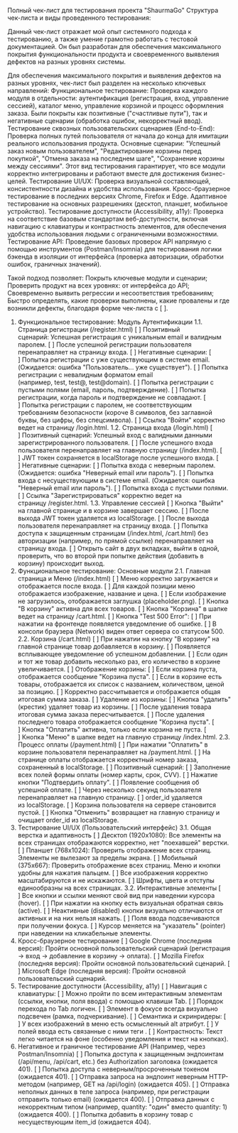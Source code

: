 Полный чек-лист для тестирования проекта "ShaurmaGo"
Структура чек-листа и виды проведенного тестирования:

Данный чек-лист отражает мой опыт системного подхода к тестированию, а также умение грамотно работать с тестовой документацией. Он был разработан для обеспечения максимального покрытия функциональности продукта и своевременного выявления дефектов на разных уровнях системы.

Для обеспечения максимального покрытия и выявления дефектов на разных уровнях, чек-лист был разделен на несколько ключевых направлений:
Функциональное тестирование:
Проверка каждого модуля в отдельности: аутентификация (регистрация, вход, управление сессией), каталог меню, управление корзиной и процесс оформления заказа.
Были покрыты как позитивные ("счастливые пути"), так и негативные сценарии (обработка ошибок, некорректный ввод).
Тестирование сквозных пользовательских сценариев (End-to-End):
Проверка полных путей пользователя от начала до конца для имитации реального использования продукта.
Основные сценарии: "Успешный заказ новым пользователем", "Редактирование корзины перед покупкой", "Отмена заказа на последнем шаге", "Сохранение корзины между сессиями".
Этот вид тестирования гарантирует, что все модули корректно интегрированы и работают вместе для достижения бизнес-целей.
Тестирование UI/UX:
Проверка визуальной составляющей, консистентности дизайна и удобства использования.
Кросс-браузерное тестирование в последних версиях Chrome, Firefox и Edge.
Адаптивное тестирование на основных разрешениях (десктоп, планшет, мобильное устройство).
Тестирование доступности (Accessibility, a11y):
Проверка на соответствие базовым стандартам веб-доступности, включая навигацию с клавиатуры и контрастность элементов, для обеспечения удобства использования людьми с ограниченными возможностями.
Тестирование API:
Проведение базовых проверок API напрямую с помощью инструментов (Postman/Insomnia) для тестирования логики бэкенда в изоляции от интерфейса (проверка авторизации, обработки ошибок, граничных значений).

Такой подход позволяет:
Покрыть ключевые модули и сценарии;
Проверить продукт на всех уровнях: от интерфейса до API;
Своевременно выявить регрессии и несоответствия требованиям;
Быстро определять, какие проверки выполнены, какие провалены и где возникли дефекты, благодаря форме чек-листа с [ ].

1. Функциональное тестирование: Модуль Аутентификации
1.1. Страница регистрации (/register.html)
[ ] Позитивный сценарий: Успешная регистрация с уникальным email и валидным паролем.
[ ] После успешной регистрации пользователя перенаправляет на страницу входа.
[ ] Негативные сценарии:
[ ] Попытка регистрации с уже существующим в системе email. (Ожидается: ошибка "Пользователь... уже существует").
[ ] Попытка регистрации с невалидным форматом email (например, test, test@, test@domain).
[ ] Попытка регистрации с пустыми полями (email, пароль, подтверждение).
[ ] Попытка регистрации, когда пароль и подтверждение не совпадают.
[ ] Попытка регистрации с паролем, не соответствующим требованиям безопасности (короче 8 символов, без заглавной буквы, без цифры, без спецсимвола).
[ ] Ссылка "Войти" корректно ведет на страницу /login.html.
1.2. Страница входа (/login.html)
[ ] Позитивный сценарий: Успешный вход с валидными данными зарегистрированного пользователя.
[ ] После успешного входа пользователя перенаправляет на главную страницу (/index.html).
[ ] JWT токен сохраняется в localStorage после успешного входа.
[ ] Негативные сценарии:
[ ] Попытка входа с неверным паролем. (Ожидается: ошибка "Неверный email или пароль").
[ ] Попытка входа с несуществующим в системе email. (Ожидается: ошибка "Неверный email или пароль").
[ ] Попытка входа с пустыми полями.
[ ] Ссылка "Зарегистрироваться" корректно ведет на страницу /register.html.
1.3. Управление сессией
[ ] Кнопка "Выйти" на главной странице и в корзине завершает сессию.
[ ] После выхода JWT токен удаляется из localStorage.
[ ] После выхода пользователя перенаправляет на страницу входа.
[ ] Попытка доступа к защищенным страницам (/index.html, /cart.html) без авторизации (например, по прямой ссылке) перенаправляет на страницу входа.
[ ] Открыть сайт в двух вкладках, выйти в одной, проверить, что во второй при попытке действия (добавить в корзину) происходит выход.
2. Функциональное тестирование: Основные модули
2.1. Главная страница и Меню (/index.html)
[ ] Меню корректно загружается и отображается после входа.
[ ] Для каждой позиции меню отображается изображение, название и цена.
[ ] Если изображение не загрузилось, отображается заглушка (placeholder.png).
[ ] Кнопка "В корзину" активна для всех товаров.
[ ] Кнопка "Корзина" в шапке ведет на страницу /cart.html.
[ ] Кнопка "Test 500 Error":
[ ] При нажатии на фронтенде появляется уведомление об ошибке.
[ ] В консоли браузера (Network) виден ответ сервера со статусом 500.
2.2. Корзина (/cart.html)
[ ] При нажатии на кнопку "В корзину" на главной странице товар добавляется в корзину.
[ ] Появляется всплывающее уведомление об успешном добавлении.
[ ] Если один и тот же товар добавить несколько раз, его количество в корзине увеличивается.
[ ] Отображение корзины:
[ ] Если корзина пуста, отображается сообщение "Корзина пуста".
[ ] Если в корзине есть товары, отображается их список с названием, количеством, ценой за позицию.
[ ] Корректно рассчитывается и отображается общая итоговая сумма заказа.
[ ] Удаление из корзины:
[ ] Кнопка "удалить" (крестик) удаляет товар из корзины.
[ ] После удаления товара итоговая сумма заказа пересчитывается.
[ ] После удаления последнего товара отображается сообщение "Корзина пуста".
[ ] Кнопка "Оплатить" активна, только если корзина не пуста.
[ ] Кнопка "Меню" в шапке ведет на главную страницу /index.html.
2.3. Процесс оплаты (/payment.html)
[ ] При нажатии "Оплатить" в корзине пользователя перенаправляет на /payment.html.
[ ] На странице оплаты отображается корректный номер заказа, сохраненный в localStorage.
[ ] Позитивный сценарий:
[ ] Заполнение всех полей формы оплаты (номер карты, срок, CVV).
[ ] Нажатие кнопки "Подтвердить оплату".
[ ] Появление сообщения об успешной оплате.
[ ] Через несколько секунд пользователя перенаправляет на главную страницу.
[ ] order_id удаляется из localStorage.
[ ] Корзина пользователя на сервере становится пустой.
[ ] Кнопка "Отменить" возвращает на главную страницу и очищает order_id из localStorage.
3. Тестирование UI/UX (Пользовательский интерфейс)
3.1. Общая верстка и адаптивность
[ ] Десктоп (1920x1080): Все элементы на всех страницах отображаются корректно, нет "поехавшей" верстки.
[ ] Планшет (768x1024): Проверить отображение всех страниц. Элементы не вылезают за пределы экрана.
[ ] Мобильный (375x667): Проверить отображение всех страниц. Меню и кнопки удобны для нажатия пальцем.
[ ] Все изображения корректно масштабируются и не искажаются.
[ ] Шрифты, цвета и отступы единообразны на всех страницах.
3.2. Интерактивные элементы
[ ] Все кнопки и ссылки меняют свой вид при наведении курсора (hover).
[ ] При нажатии на кнопку есть визуальная обратная связь (active).
[ ] Неактивные (disabled) кнопки визуально отличаются от активных и на них нельзя нажать.
[ ] Поля ввода подсвечиваются при получении фокуса.
[ ] Курсор меняется на "указатель" (pointer) при наведении на кликабельные элементы.
4. Кросс-браузерное тестирование
[ ] Google Chrome (последняя версия): Пройти основной пользовательский сценарий (регистрация -> вход -> добавление в корзину -> оплата).
[ ] Mozilla Firefox (последняя версия): Пройти основной пользовательский сценарий.
[ ] Microsoft Edge (последняя версия): Пройти основной пользовательский сценарий.
5. Тестирование доступности (Accessibility, a11y)
[ ] Навигация с клавиатуры:
[ ] Можно пройти по всем интерактивным элементам (ссылки, кнопки, поля ввода) с помощью клавиши Tab.
[ ] Порядок перехода по Tab логичен.
[ ] Элемент в фокусе всегда визуально подсвечен (рамка, подчеркивание).
[ ] Семантика и скринридеры:
[ ] У всех изображений в меню есть осмысленный alt атрибут.
[ ] У полей ввода есть связанные с ними теги <label>.
[ ] Контрастность: Текст легко читается на фоне (особенно уведомления и текст на кнопках).
6. Негативное и граничное тестирование API (Например, через Postman/Insomnia)
[ ] Попытка доступа к защищенным эндпоинтам (/api/menu, /api/cart, etc.) без Authorization заголовка (ожидается 401).
[ ] Попытка доступа с неверным/просроченным токеном (ожидается 401).
[ ] Отправка запроса на эндпоинт неверным HTTP-методом (например, GET на /api/login) (ожидается 405).
[ ] Отправка неполных данных в теле запроса (например, при регистрации отправить только email) (ожидается 400).
[ ] Отправка данных с некорректным типом (например, quantity: "один" вместо quantity: 1) (ожидается 400).
[ ] Попытка добавить в корзину товар с несуществующим item_id (ожидается 404).